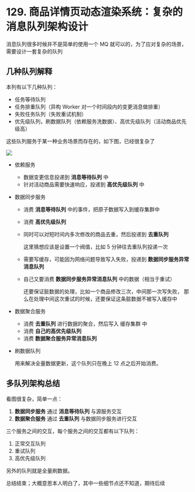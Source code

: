# 129. 商品详情页动态渲染系统：复杂的消息队列架构设计
消息队列很多时候并不是简单的使用一个 MQ 就可以的，为了应对复杂的场景，需要设计一套复杂的队列

## 几种队列解释
本列有以下几种队列：

- 任务等待队列
- 任务排重队列（异构 Worker 对一个时间段内的变更消息做排重）
- 失败任务队列（失败重试机制）
- 优先级队列，刷数据队列（依赖服务洗数据）、高优先级队列（活动商品优先级高）

这些队列服务于某一种业务场景而存在的，如下图，已经很复杂了

![](https://txxs.github.io/pic/record/cache-pdp/markdown-img-paste-20190712232633231.png)

- 依赖服务

  - 数据变更信息投递到 **消息等待队列** 中
  - 针对活动商品需要快速响应，投递到 **高优先级队列** 中
- 数据同步服务
  - 消费 **消息等待队列** 中的事件，把原子数据写入到缓存集群中
  - 消费 **高优先级队列**
  - 同时可以对短时间内多次修改的商品去重，然后投递到 **去重队列**

    这里猜想应该是设置一个阀值，比如 5 分钟往去重队列投递一次
  - 需要写缓存，可能因为网络问题导致写入失败，投递到 **数据同步服务异常消息队列**  
  - 自己又要消费 **数据同步服务异常消息队列** 中的数据（相当于重试）

      还要保证脏数据的处理，比如一个商品修改三次，中间那一次写失败，
      那么在处理中间这次重试的时候，还要保证这条脏数据不被写入缓存中
- 数据聚合服务

  - 消费 **去重队列** 进行数据的聚合，然后写入 缓存集群 中
  - 消费 **自己的高优先级队列**
  - 消费 **数据聚合服务异常消息队列**

- 刷数据队列

  用来解决全量数据更新，这个队列只在晚上 12 点之后开始消费。

## 多队列架构总结

看图很复杂，简单一点：

1. **数据同步服务** 通过 **消息等待队列** 与源服务交互
2. **数据聚合服务** 通过 **去重队列** 与数据同步服务进行交互

三个服务之间的交互，每个服务之间的交互都有以下队列：

1. 正常交互队列
2. 重试队列
3. 高优先级队列

另外的队列就是全量刷数据。

总结结束；大概意思本人明白了，其中一些细节点还不知道，期待后续
